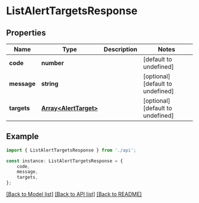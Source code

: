 # ListAlertTargetsResponse


## Properties

Name | Type | Description | Notes
------------ | ------------- | ------------- | -------------
**code** | **number** |  | [default to undefined]
**message** | **string** |  | [optional] [default to undefined]
**targets** | [**Array&lt;AlertTarget&gt;**](AlertTarget.md) |  | [optional] [default to undefined]

## Example

```typescript
import { ListAlertTargetsResponse } from './api';

const instance: ListAlertTargetsResponse = {
    code,
    message,
    targets,
};
```

[[Back to Model list]](../README.md#documentation-for-models) [[Back to API list]](../README.md#documentation-for-api-endpoints) [[Back to README]](../README.md)
